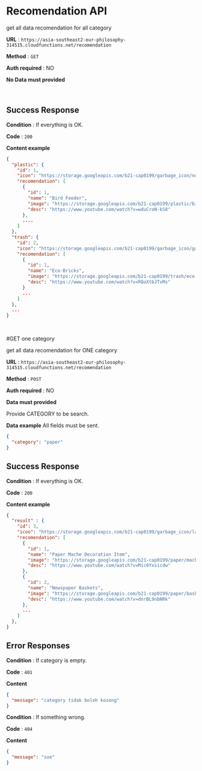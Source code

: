 # Recomendation API

get all data recomendation for all category

**URL** : `https://asia-southeast2-our-philosophy-314515.cloudfunctions.net/recomendation`

**Method** : `GET`

**Auth required** : NO

**No Data must provided**

&nbsp;

## Success Response

**Condition** : If everything is OK.

**Code** : `200`

**Content example**

```json
{
  "plastic": {
    "id": 1,
    "icon": "https://storage.googleapis.com/b21-cap0199/garbage_icon/no-plastic-bottles.png",
    "recomendation": [
      {
        "id": 1,
        "name": "Bird Feeder",
        "image": "https://storage.googleapis.com/b21-cap0199/plastic/bird.jpg",
        "desc": "https://www.youtube.com/watch?v=wduCroN-kS8"
      },
      ....
    ]
  },
  "trash": {
    "id": 2,
    "icon": "https://storage.googleapis.com/b21-cap0199/garbage_icon/garbage.png",
    "recomendation": [
      {
        "id": 1,
        "name": "Eco-Bricks",
        "image": "https://storage.googleapis.com/b21-cap0199/trash/eco.jpg",
        "desc": "https://www.youtube.com/watch?v=RQoXtbJTvMs"
      }
      ...
    ]
  },
  ...
}
```

&nbsp;
&nbsp;

#GET one category

get all data recomendation for ONE category

**URL** : `https://asia-southeast2-our-philosophy-314515.cloudfunctions.net/recomendation`

**Method** : `POST`

**Auth required** : NO

**Data must provided**

Provide CATEGORY to be search.

**Data example** All fields must be sent.

```json
{
  "category": "paper"
}
```

## Success Response

**Condition** : If everything is OK.

**Code** : `200`

**Content example**

```json
{
  "result" : {
    "id": 3,
    "icon": "https://storage.googleapis.com/b21-cap0199/garbage_icon/layer.png",
    "recomendation": [
      {
        "id": 1,
        "name": "Paper Mache Decoration Item",
        "image": "https://storage.googleapis.com/b21-cap0199/paper/mache.jpg",
        "desc": "https://www.youtube.com/watch?v=Mic0Yxsicdw"
      },
      {
        "id": 2,
        "name": "Newspaper Baskets",
        "image": "https://storage.googleapis.com/b21-cap0199/paper/basket.jpg",
        "desc": "https://www.youtube.com/watch?v=dnrBL9nbNRk"
      },
      ...
    ]
  },
}
```

## Error Responses

**Condition** : If category is empty.

**Code** : `401`

**Content**

```json
{
  "message": "category tidak boleh kosong"
}
```

**Condition** : If something wrong.

**Code** : `404`

**Content**

```json
{
  "message": "soe"
}
```
